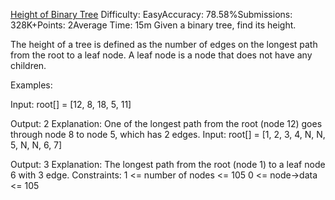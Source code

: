 [Height of Binary Tree](https://www.geeksforgeeks.org/problems/height-of-binary-tree/1)
Difficulty: EasyAccuracy: 78.58%Submissions: 328K+Points: 2Average Time: 15m
Given a binary tree, find its height.

The height of a tree is defined as the number of edges on the longest path from the root to a leaf node. A leaf node is a node that does not have any children.

Examples:

Input: root[] = [12, 8, 18, 5, 11] 
 
Output: 2
Explanation: One of the longest path from the root (node 12) goes through node 8 to node 5, which has 2 edges.
Input: root[] = [1, 2, 3, 4, N, N, 5, N, N, 6, 7]  

Output: 3
Explanation: The longest path from the root (node 1) to a leaf node 6 with 3 edge.
Constraints:
1 <= number of nodes <= 105
0 <= node->data <= 105
